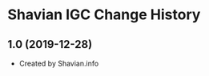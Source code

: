 Shavian IGC Change History
====================

1.0 (2019-12-28)
----------------
* Created by Shavian.info
